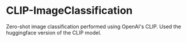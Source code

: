 # CLIP-ImageClassification
Zero-shot image classification performed using OpenAI's CLIP. Used the huggingface version of the CLIP model.
